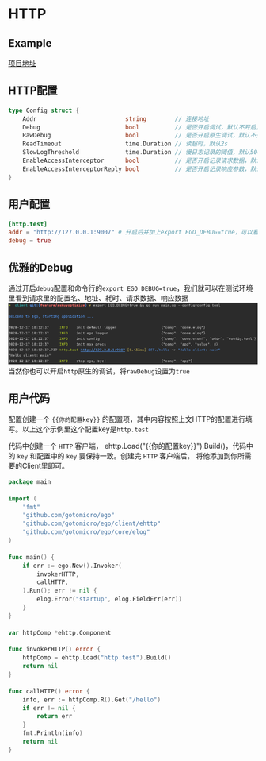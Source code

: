 # HTTP
## Example
[项目地址](https://github.com/gotomicro/ego/tree/master/examples/http)

## HTTP配置
```go
type Config struct {
	Addr                         string        // 连接地址
	Debug                        bool          // 是否开启调试，默认不开启，开启后并加上export EGO_DEBUG=true，可以看到每次请求，配置名、地址、耗时、请求数据、响应数据
	RawDebug                     bool          // 是否开启原生调试，默认不开启
	ReadTimeout                  time.Duration // 读超时，默认2s
	SlowLogThreshold             time.Duration // 慢日志记录的阈值，默认500ms
	EnableAccessInterceptor      bool          // 是否开启记录请求数据，默认不开启
	EnableAccessInterceptorReply bool          // 是否开启记录响应参数，默认不开启
}
```

## 用户配置
```toml
[http.test]
addr = "http://127.0.0.1:9007" # 开启后并加上export EGO_DEBUG=true，可以看到每次http请求，配置名、地址、耗时、请求数据、响应数据
debug = true
```

## 优雅的Debug
通过开启``debug``配置和命令行的``export EGO_DEBUG=true``，我们就可以在测试环境里看到请求里的配置名、地址、耗时、请求数据、响应数据
![image](../../images/client-http.png)
当然你也可以开启``http``原生的调试，将``rawDebug``设置为``true``


## 用户代码
配置创建一个 ``{{你的配置key}}`` 的配置项，其中内容按照上文HTTP的配置进行填写。以上这个示例里这个配置key是``http.test``

代码中创建一个 ``HTTP`` 客户端， ehttp.Load("{{你的配置key}}").Build()，代码中的 ``key`` 和配置中的 ``key`` 要保持一致。创建完 ``HTTP`` 客户端后， 将他添加到你所需要的Client里即可。

```go
package main

import (
	"fmt"
	"github.com/gotomicro/ego"
	"github.com/gotomicro/ego/client/ehttp"
	"github.com/gotomicro/ego/core/elog"
)

func main() {
	if err := ego.New().Invoker(
		invokerHTTP,
		callHTTP,
	).Run(); err != nil {
		elog.Error("startup", elog.FieldErr(err))
	}
}

var httpComp *ehttp.Component

func invokerHTTP() error {
	httpComp = ehttp.Load("http.test").Build()
	return nil
}

func callHTTP() error {
	info, err := httpComp.R().Get("/hello")
	if err != nil {
		return err
	}
	fmt.Println(info)
	return nil
}
```


